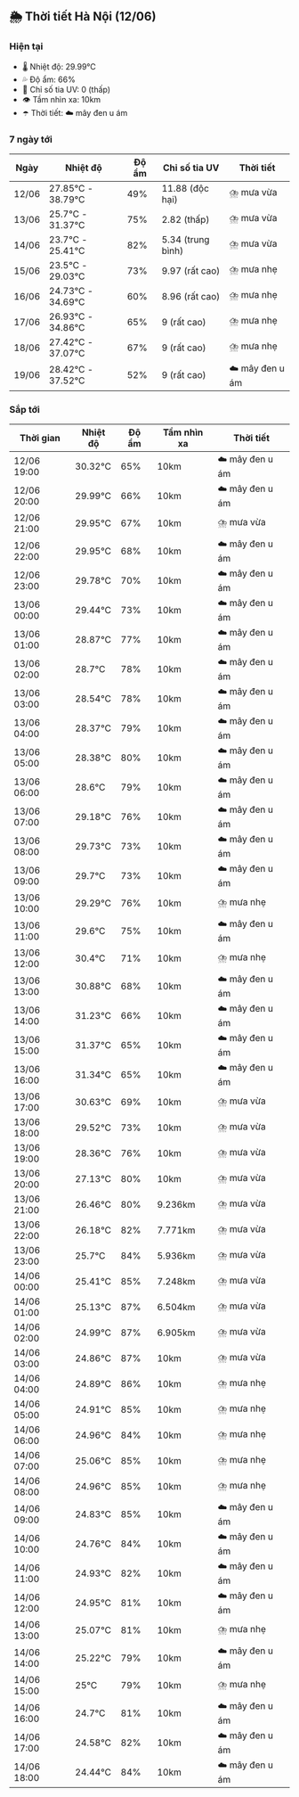 ## 🌦️ Thời tiết Hà Nội (12/06)

### Hiện tại

- 🌡️ Nhiệt độ: 29.99℃
- 💦 Độ ẩm: 66%
- 🌟 Chỉ số tia UV: 0 (thấp)
- 👁️ Tầm nhìn xa: 10km
- ☂️ Thời tiết: ☁️ mây đen u ám

### 7 ngày tới

| Ngày | Nhiệt độ | Độ ẩm | Chỉ số tia UV | Thời tiết |
| --- | --- | --- | --- | --- |
| 12/06 | 27.85℃ - 38.79℃ | 49% | 11.88 (độc hại) | ⛈️ mưa vừa |
| 13/06 | 25.7℃ - 31.37℃ | 75% | 2.82 (thấp) | ⛈️ mưa vừa |
| 14/06 | 23.7℃ - 25.41℃ | 82% | 5.34 (trung bình) | ⛈️ mưa vừa |
| 15/06 | 23.5℃ - 29.03℃ | 73% | 9.97 (rất cao) | ⛈️ mưa nhẹ |
| 16/06 | 24.73℃ - 34.69℃ | 60% | 8.96 (rất cao) | ⛈️ mưa nhẹ |
| 17/06 | 26.93℃ - 34.86℃ | 65% | 9 (rất cao) | ⛈️ mưa nhẹ |
| 18/06 | 27.42℃ - 37.07℃ | 67% | 9 (rất cao) | ⛈️ mưa nhẹ |
| 19/06 | 28.42℃ - 37.52℃ | 52% | 9 (rất cao) | ☁️ mây đen u ám |

### Sắp tới

| Thời gian | Nhiệt độ | Độ ẩm | Tầm nhìn xa | Thời tiết |
| --- | --- | --- | --- | --- |
| 12/06 19:00 | 30.32℃ | 65% | 10km | ☁️ mây đen u ám |
| 12/06 20:00 | 29.99℃ | 66% | 10km | ☁️ mây đen u ám |
| 12/06 21:00 | 29.95℃ | 67% | 10km | ⛈️ mưa vừa |
| 12/06 22:00 | 29.95℃ | 68% | 10km | ☁️ mây đen u ám |
| 12/06 23:00 | 29.78℃ | 70% | 10km | ☁️ mây đen u ám |
| 13/06 00:00 | 29.44℃ | 73% | 10km | ☁️ mây đen u ám |
| 13/06 01:00 | 28.87℃ | 77% | 10km | ☁️ mây đen u ám |
| 13/06 02:00 | 28.7℃ | 78% | 10km | ☁️ mây đen u ám |
| 13/06 03:00 | 28.54℃ | 78% | 10km | ☁️ mây đen u ám |
| 13/06 04:00 | 28.37℃ | 79% | 10km | ☁️ mây đen u ám |
| 13/06 05:00 | 28.38℃ | 80% | 10km | ☁️ mây đen u ám |
| 13/06 06:00 | 28.6℃ | 79% | 10km | ☁️ mây đen u ám |
| 13/06 07:00 | 29.18℃ | 76% | 10km | ☁️ mây đen u ám |
| 13/06 08:00 | 29.73℃ | 73% | 10km | ☁️ mây đen u ám |
| 13/06 09:00 | 29.7℃ | 73% | 10km | ☁️ mây đen u ám |
| 13/06 10:00 | 29.29℃ | 76% | 10km | ⛈️ mưa nhẹ |
| 13/06 11:00 | 29.6℃ | 75% | 10km | ☁️ mây đen u ám |
| 13/06 12:00 | 30.4℃ | 71% | 10km | ⛈️ mưa nhẹ |
| 13/06 13:00 | 30.88℃ | 68% | 10km | ☁️ mây đen u ám |
| 13/06 14:00 | 31.23℃ | 66% | 10km | ☁️ mây đen u ám |
| 13/06 15:00 | 31.37℃ | 65% | 10km | ☁️ mây đen u ám |
| 13/06 16:00 | 31.34℃ | 65% | 10km | ☁️ mây đen u ám |
| 13/06 17:00 | 30.63℃ | 69% | 10km | ⛈️ mưa vừa |
| 13/06 18:00 | 29.52℃ | 73% | 10km | ⛈️ mưa vừa |
| 13/06 19:00 | 28.36℃ | 76% | 10km | ⛈️ mưa vừa |
| 13/06 20:00 | 27.13℃ | 80% | 10km | ⛈️ mưa vừa |
| 13/06 21:00 | 26.46℃ | 80% | 9.236km | ⛈️ mưa vừa |
| 13/06 22:00 | 26.18℃ | 82% | 7.771km | ⛈️ mưa vừa |
| 13/06 23:00 | 25.7℃ | 84% | 5.936km | ⛈️ mưa vừa |
| 14/06 00:00 | 25.41℃ | 85% | 7.248km | ⛈️ mưa vừa |
| 14/06 01:00 | 25.13℃ | 87% | 6.504km | ⛈️ mưa vừa |
| 14/06 02:00 | 24.99℃ | 87% | 6.905km | ⛈️ mưa vừa |
| 14/06 03:00 | 24.86℃ | 87% | 10km | ⛈️ mưa vừa |
| 14/06 04:00 | 24.89℃ | 86% | 10km | ⛈️ mưa nhẹ |
| 14/06 05:00 | 24.91℃ | 85% | 10km | ⛈️ mưa nhẹ |
| 14/06 06:00 | 24.96℃ | 84% | 10km | ⛈️ mưa nhẹ |
| 14/06 07:00 | 25.06℃ | 85% | 10km | ⛈️ mưa nhẹ |
| 14/06 08:00 | 24.96℃ | 85% | 10km | ⛈️ mưa nhẹ |
| 14/06 09:00 | 24.83℃ | 85% | 10km | ☁️ mây đen u ám |
| 14/06 10:00 | 24.76℃ | 84% | 10km | ☁️ mây đen u ám |
| 14/06 11:00 | 24.93℃ | 82% | 10km | ☁️ mây đen u ám |
| 14/06 12:00 | 24.95℃ | 81% | 10km | ☁️ mây đen u ám |
| 14/06 13:00 | 25.07℃ | 81% | 10km | ⛈️ mưa nhẹ |
| 14/06 14:00 | 25.22℃ | 79% | 10km | ☁️ mây đen u ám |
| 14/06 15:00 | 25℃ | 79% | 10km | ⛈️ mưa nhẹ |
| 14/06 16:00 | 24.7℃ | 81% | 10km | ☁️ mây đen u ám |
| 14/06 17:00 | 24.58℃ | 82% | 10km | ☁️ mây đen u ám |
| 14/06 18:00 | 24.44℃ | 84% | 10km | ☁️ mây đen u ám |
